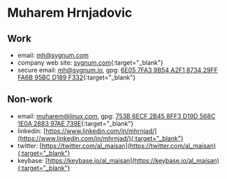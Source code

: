 # Muharem Hrnjadovic

## Work

 * email: [mh@sygnum.com](mailto:mh@sygnum.com)
 * company web site: [sygnum.com](https://sygnum.com){:target="_blank"}
 * secure email: [mh@sygnum.io](mailto:mh@sygnum.io), gpg: [6E05 7FA3 9B54 A2F1 8734  29FF FA6B 95BC D189 F332](https://pgp.surfnet.nl/pks/lookup?op=get&search=0xFA6B95BCD189F332){:target="_blank"}

## Non-work

 * email: [muharem@linux.com](mailto:muharem@linux.com), gpg: [753B 6ECF 2B45 8FF3 D19D  568C 1E0A 2883 97AE 739E](http://pool.sks-keyservers.net/pks/lookup?op=get&search=0x1E0A288397AE739E){:target="_blank"}
 * linkedin: [https://www.linkedin.com/in/mhrnjad/](https://www.linkedin.com/in/mhrnjad/){:target="_blank"}
 * twitter: [https://twitter.com/al_maisan](https://twitter.com/al_maisan){:target="_blank"}
 * keybase: [https://keybase.io/al_maisan](https://keybase.io/al_maisan){:target="_blank"}
